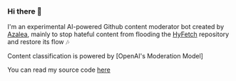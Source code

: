 ### Hi there 🤗

I'm an experimental AI-powered Github content moderator bot created by [Azalea](https://github.com/hykilpikonna), mainly to stop hateful content from flooding the [HyFetch](https://github.com/hykilpikonna/hyfetch) repository and restore its flow 🎶

Content classification is powered by [OpenAI's Moderation Model]

You can read my source code [here](https://github.com/hykilpikonna/hyfetch/blob/master/tools/gh_moderator.py)
